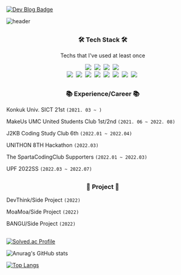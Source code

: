 [![Dev Blog Badge](http://img.shields.io/badge/-Dev_Blog-black?style=flat&logo=Vimeo&logoColor=white)](https://kminu.tistory.com/)

![header](https://capsule-render.vercel.app/api?type=waving&color=auto&height=220&section=header&text=Minu%20Kim&fontSize=60&animation=fadeIn&fontAlignY=38&descAlignY=51&descAlign=62)

## <h3 align="center">🛠 Tech Stack 🛠</h3>
<p align="center"> Techs that I've used at least once </p>

<p align="center">
 <img src="https://img.shields.io/badge/Spring-6DB33F?style=flat-square&logo=Spring&logoColor=white"/></a>&nbsp 
 <img src="https://img.shields.io/badge/SpringBoot-6DB33F?style=flat-square&logo=Spring Boot&logoColor=white"/></a>&nbsp 
 <img src="https://img.shields.io/badge/SpringSecurity-6DB33F?style=flat-square&logo=Spring Security&logoColor=white"/></a>&nbsp 
 <img src="https://img.shields.io/badge/Hibernate-59666C?style=flat-square&logo=Hibernate&logoColor=white"/></a>&nbsp 
 <br>
 <img src="https://img.shields.io/badge/Amazon RDS-527FFF?style=flat-square&logo=Spring Security&logoColor=white"/></a>&nbsp
 <img src="https://img.shields.io/badge/Amazon S3-569A31?style=flat-square&logo=Amazon S3&logoColor=white"/></a>&nbsp
 <img src="https://img.shields.io/badge/Mysql-E6B91E?style=flat-square&logo=MySql&logoColor=white"/></a>&nbsp 
 <img src="https://img.shields.io/badge/aws-333664?style=flat-square&logo=amazon-aws&logoColor=white"/></a>&nbsp 
 <img src="https://img.shields.io/badge/Java-007396?style=flat-square&logo=Java&logoColor=white"/></a>&nbsp 
 <img src="https://img.shields.io/badge/C++-00599C?style=flat-square&logo=C%2B%2B&logoColor=white"/></a>&nbsp 
 <img src="https://img.shields.io/badge/Docker-2496ED?style=flat-square&logo=Docker&logoColor=white"/></a>&nbsp 
 <img src="https://img.shields.io/badge/GitHub Actions-2088FF?style=flat-square&logo=GitHub Actions&logoColor=white"/></a>&nbsp 
</p>

## <h3 align="center">📚 Experience/Career 📚</h3>

Konkuk Univ. SICT 21st ```(2021. 03 ~ )```

MakeUs UMC United Students Club 1st/2nd ```(2021. 06 ~ 2022. 08)```

J2KB Coding Study Club 6th ```(2022.01 ~ 2022.04)```

UNITHON 8TH Hackathon ```(2022.03)```

The SpartaCodingClub Supporters ```(2022.01 ~ 2022.03)```

UPF 2022SS ```(2022.03 ~ 2022.07)```

## <h3 align="center">👋 Project 👋</h3>
DevThink/Side Project ```(2022)```

MoaMoa/Side Project ```(2022)```

BANGU/Side Project ```(2022)```

## 
[![Solved.ac Profile](http://mazassumnida.wtf/api/v2/generate_badge?boj=kmw10693)](https://solved.ac/kmw10693/)<br/>


![Anurag's GitHub stats](https://github-readme-stats.vercel.app/api?username=kmw10693&show_icons=true&theme=default)<br/>


[![Top Langs](https://github-readme-stats.vercel.app/api/top-langs/?username=kmw10693&layout=compact)](https://github.com/anuraghazra/github-readme-stats)



